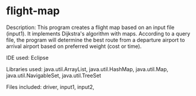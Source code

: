 # flight-map
Description: This program creates a flight map based on an input file (input1). It implements Dijkstra's algorithm with maps. According to a query file, the program will determine the best route from a departure airport to arrival airport based on preferred weight (cost or time).

IDE used: Eclipse

Libraries used: java.util.ArrayList, java.util.HashMap, java.util.Map, java.util.NavigableSet, java.util.TreeSet

Files included: driver, input1, input2, 
